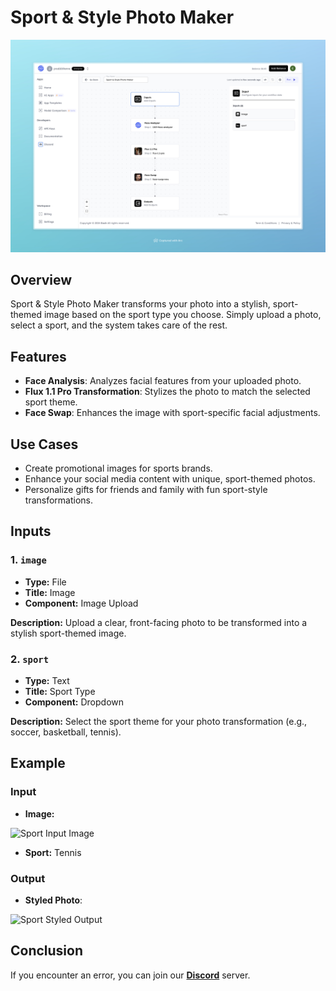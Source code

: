 # Sport & Style Photo Maker

<img src="images/sport-style-photo-maker-full.jpeg" alt="Sport & Style Photo Maker" />

## Overview
Sport & Style Photo Maker transforms your photo into a stylish, sport-themed image based on the sport type you choose. Simply upload a photo, select a sport, and the system takes care of the rest.

## Features
- **Face Analysis**: Analyzes facial features from your uploaded photo.
- **Flux 1.1 Pro Transformation**: Stylizes the photo to match the selected sport theme.
- **Face Swap**: Enhances the image with sport-specific facial adjustments.

## Use Cases
- Create promotional images for sports brands.
- Enhance your social media content with unique, sport-themed photos.
- Personalize gifts for friends and family with fun sport-style transformations.

## Inputs

### 1. `image`
- **Type:** File 
- **Title:** Image
- **Component:** Image Upload

**Description:** Upload a clear, front-facing photo to be transformed into a stylish sport-themed image.

### 2. `sport`
- **Type:** Text
- **Title:** Sport Type
- **Component:** Dropdown

**Description:** Select the sport theme for your photo transformation (e.g., soccer, basketball, tennis).

## Example 

### Input
- **Image:** 

<img src="https://storage.googleapis.com/magicpoint/models/man.png" alt="Sport Input Image" width="300">

- **Sport:** Tennis

### Output
- **Styled Photo**:

<img src="https://storage.googleapis.com/magicpoint/github-outputs/sport-style-photo-maker-output.webp" alt="Sport Styled Output" width="300">

## Conclusion

If you encounter an error, you can join our <b><a href="https://discord.com/invite/yzZD4ZxBPt" target="_blank">Discord</a></b> server.
